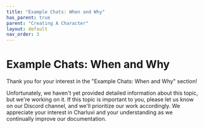```yaml
---
title: "Example Chats: When and Why"
has_parent: true
parent: "Creating A Character"
layout: default
nav_order: 3
---
```


# Example Chats: When and Why

Thank you for your interest in the "Example Chats: When and Why" section!

Unfortunately, we haven't yet provided detailed information about this topic, but we're working on it. If this topic is important to you, please let us know on our Discord channel, and we'll prioritize our work accordingly. We appreciate your interest in Charluvi and your understanding as we continually improve our documentation.
